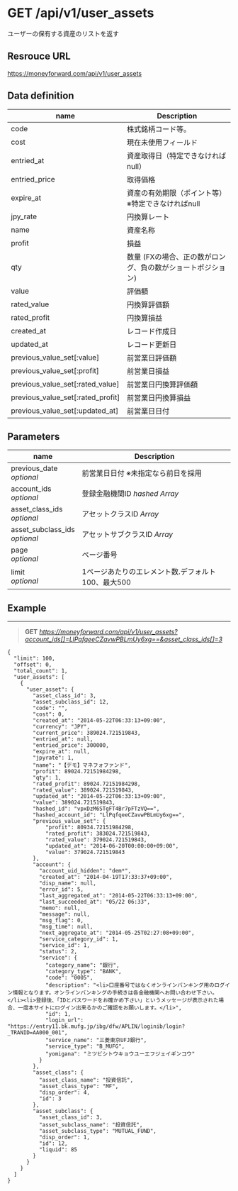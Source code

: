# GET /api/v1/user_assets
ユーザーの保有する資産のリストを返す

## Resrouce URL
https://moneyforward.com/api/v1/user_assets

## Data definition

name | Description 
-----------|------------------------
code | 株式銘柄コード等。
cost | 現在未使用フィールド
entried_at | 資産取得日（特定できなければnull）
entried_price | 取得価格
expire_at | 資産の有効期限（ポイント等）※特定できなければnull
jpy_rate | 円換算レート
name | 資産名称
profit | 損益
qty | 数量 (FXの場合、正の数がロング、負の数がショートポジション)
value | 評価額
rated_value | 円換算評価額
rated_profit | 円換算損益
created_at | レコード作成日
updated_at | レコード更新日
previous_value_set[:value] | 前営業日評価額
previous_value_set[:profit] | 前営業日損益
previous_value_set[:rated_value] | 前営業日円換算評価額
previous_value_set[:rated_profit] | 前営業日円換算損益
previous_value_set[:updated_at] | 前営業日日付

## Parameters
name | Description 
-----------|------------------------
previous_date <br /> *optional* | 前営業日日付 ※未指定なら前日を採用
account_ids <br /> *optional* | 登録金融機関ID *hashed* *Array*
asset_class_ids  <br /> *optional* | アセットクラスID *Array*
asset_subclass_ids  <br /> *optional* | アセットサブクラスID *Array*
page  <br /> *optional* | ページ番号
limit <br /> *optional* | 1ページあたりのエレメント数.デフォルト100、最大500

 
## Example
***
> **GET** *https://moneyforward.com/api/v1/user_assets?account_ids[]=LlPqfqeeCZavwPBLmUy6xg==&asset_class_ids[]=3*

    {
      "limit": 100,
      "offset": 0,
      "total_count": 1,
      "user_assets": [
        {
          "user_asset": {
            "asset_class_id": 3,
            "asset_subclass_id": 12,
            "code": "",
            "cost": 0,
            "created_at": "2014-05-22T06:33:13+09:00",
            "currency": "JPY",
            "current_price": 389024.721519843,
            "entried_at": null,
            "entried_price": 300000,
            "expire_at": null,      
            "jpyrate": 1,
            "name": "【デモ】マネフォファンド",
            "profit": 89024.72151984298,
            "qty": 1,
            "rated_profit": 89024.72151984298,
            "rated_value": 389024.721519843,
            "updated_at": "2014-05-22T06:33:13+09:00",
            "value": 389024.721519843,
            "hashed_id": "vpxDzM6STgFT4Br7pFTzVQ==",
            "hashed_account_id": "LlPqfqeeCZavwPBLmUy6xg==",
            "previous_value_set": {
                "profit": 80934.72151984298,
                "rated_profit": 383024.721519843,
                "rated_value": 379024.721519843,
                "updated_at": "2014-06-20T00:00:00+09:00",
                "value": 379024.721519843
            },
            "account": {
              "account_uid_hidden": "dem*",
              "created_at": "2014-04-19T17:33:37+09:00",
              "disp_name": null,
              "error_id": 5,
              "last_aggregated_at": "2014-05-22T06:33:13+09:00",
              "last_succeeded_at": "05/22 06:33",
              "memo": null,
              "message": null,
              "msg_flag": 0,
              "msg_time": null,
              "next_aggregate_at": "2014-05-25T02:27:08+09:00",
              "service_category_id": 1,
              "service_id": 1,
              "status": 2,
              "service": {
                "category_name": "銀行",
                "category_type": "BANK",
                "code": "0005",
                "description": "<li>口座番号ではなくオンラインバンキング用のログイン情報となります。オンラインバンキングの手続きは各金融機関へお問い合わせ下さい。</li><li>登録後、「IDとパスワードをお確かめ下さい」というメッセージが表示された場合、一度本サイトにログイン出来るかのご確認をお願いします。</li>",
                "id": 1,
                "login_url": "https://entry11.bk.mufg.jp/ibg/dfw/APLIN/loginib/login?_TRANID=AA000_001",
                "service_name": "三菱東京UFJ銀行",
                "service_type": "B_MUFG",
                "yomigana": "ミツビシトウキョウユーエフジェイギンコウ"
              }
            },
            "asset_class": {
              "asset_class_name": "投資信託",
              "asset_class_type": "MF",
              "disp_order": 4,
              "id": 3
            },
            "asset_subclass": {
              "asset_class_id": 3,
              "asset_subclass_name": "投資信託",
              "asset_subclass_type": "MUTUAL_FUND",
              "disp_order": 1,
              "id": 12,
              "liquid": 85
            }
          }
        }
      ]
    }
